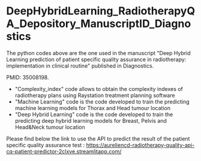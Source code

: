 # DeepHybridLearning_RadiotherapyQA_Depository_ManuscriptID_Diagnostics


The python codes above are the one used in the manuscript "Deep Hybrid Learning prediction of patient specific quality assurance in radiotherapy: implementation in clinical routine" published in Diagnostics.

PMID: 35008198.

- "Complexity_index" code allows to obtain the complexity indexes of radiotherapy plans using Raystation treatment planning software
- "Machine Learning" code is the code developed to train the predicting machine learning models for Thorax and Head tumour location
- "Deep Hybrid Learning" code is the code developed to train the predicting deep hybrid learning models for Breast, Pelvis and Head&Neck tumour location

Please find below the link to use the API to predict the result of the patient specific quality assurance test :
https://aureliencd-radiotherapy-quality-api-cq-patient-predictor-2clxve.streamlitapp.com/

